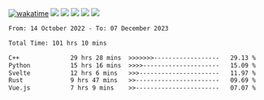 [![wakatime](https://wakatime.com/badge/user/368879df-dc38-4b1a-86c4-8a2054a0e074.svg)](https://wakatime.com/@368879df-dc38-4b1a-86c4-8a2054a0e074)
<img src="https://img.shields.io/badge/Windows-0078D6?style=flat&logo=Windows&logoColor=white">
<img src="https://img.shields.io/badge/IntelliJ_IDEA-000000.svg?style=flat&logo=IntelliJ-IDEA&logoColor=white">
<img src="https://img.shields.io/badge/CLion-000000.svg?style=flat&logo=CLion&logoColor=white">
<img src="https://img.shields.io/badge/Visual_Studio_Code-007ACC?style=flat&logo=Visual-Studio-Code&logoColor=white">
<img src="https://img.shields.io/badge/Discord-5865F2?label=kano42&style=flat&logo=discord&logoColor=white">
<br>


<!--START_SECTION:waka-->

```txt
From: 14 October 2022 - To: 07 December 2023

Total Time: 101 hrs 10 mins

C++              29 hrs 28 mins  >>>>>>>------------------   29.13 %
Python           15 hrs 16 mins  >>>>---------------------   15.09 %
Svelte           12 hrs 6 mins   >>>----------------------   11.97 %
Rust             9 hrs 47 mins   >>-----------------------   09.69 %
Vue.js           7 hrs 9 mins    >>-----------------------   07.07 %
```

<!--END_SECTION:waka-->
